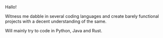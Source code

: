 Hallo!

Witness me dabble in several coding languages and create barely functional projects with a decent understanding of the same.

Will mainly try to code in Python, Java and Rust.


<!---
GeckoDoesCoding/GeckoDoesCoding is a ✨ special ✨ repository because its `README.md` (this file) appears on your GitHub profile.
You can click the Preview link to take a look at your changes.
--->
